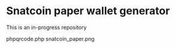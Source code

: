 # Snatcoin paper wallet generator

This is an in-progress repository

phpqrcode.php
snatcoin_paper.png
